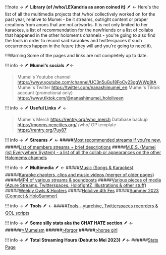 !!!note -> 🪶  **Library (of /who/LEXandria as anon coined it)**  🪶 <-
    Here's the list of all the multimedia projects that /who/ collectively worked on for the past year, relative to Mumei - be it streams, outright content or proper creations from anons that are not artworks. It is not only limited to her karaokes, a list of recommendation for the newfriends or a list of collabs that happened in the other holomems channels - you're going to also find the tools in order to record said karaokes and twitterspaces if such occurrences happen in the future (they will and you're going to need it).

!!!Warning Some of the pages and links are not completely up to date.
	

!!! info
     -> 🪶 **Mumei's socials** 🪶<-
>Mumei's Youtube channel
https://www.youtube.com/channel/UC3n5uGu18FoCy23ggWWp8tA
>Mumei's Twitter
https://twitter.com/nanashimumei_en
>Mumei's Tiktok account (promotional only)
https://www.tiktok.com/@nanashimumei_hololiveen

!!! info
     -> 🪶  **Useful Links**  🪶 <-
>Mumei's Merch
https://rentry.org/who_merch
>Database backup 
https://mooms.neocities.org/
>/who/ OP template
 https://rentry.org/7uy87

!!! info
     -> 🪶  **Streams**  🪶 <-
#####[Most recommended streams if you're new.](https://rentry.org/cgy92)
#####[List of members streams + brief descriptions](https://rentry.org/7tb3o)
#####[M.E.S. (Mumei (is) Everywhere System) - a list of all the collab or appearances on the other Holomems channels](https://rentry.org/t59a7)

!!! info
     -> 🪶  **Multimedia**  🪶 <-
#####[Music (Songs & Karaokes)](https://rentry.org/uoar4)
#####[Karaoke chapters, clips and music videos (merger of older pages)](https://rentry.org/Mumei-Karaoke)
#####[MP4 of various streams & soundposts](https://rentry.org/rdqyr)
#####[Various pieces of media (Azure Streams, Twitterspaces, HolofightZ, Illustrations & other stuff)](https://rentry.org/3g9kq)
#####[Weekly Owls & Hooters](https://rentry.org/kpbge)
#####[Hololive 4th Fes](https://rentry.org/who_4thfes)
#####[Summer 2023 (Connect & HoloSummer)](https://rentry.org/who_summer23)

!!! info
     -> 🪶  **Tools**  🪶 <-
#####[Tools - ytarchive, Twitterspaces recorders & QOL scripts](https://rentry.org/xu6td)

!!! info
     -> 🪶  **Some silly stats aka the CHAT HATE section**  🪶 <-
######[>Mumeism](https://rentry.org/fkz5o)
######[>forgor](https://rentry.org/ooauo)
######[>horse girl](https://rentry.org/qf2osk)

!!! info
     -> 🪶 **Total Streaming Hours (Debut to Mei 2023)** 🪶<-
######[Stats Page](https://rentry.org/99h7e)